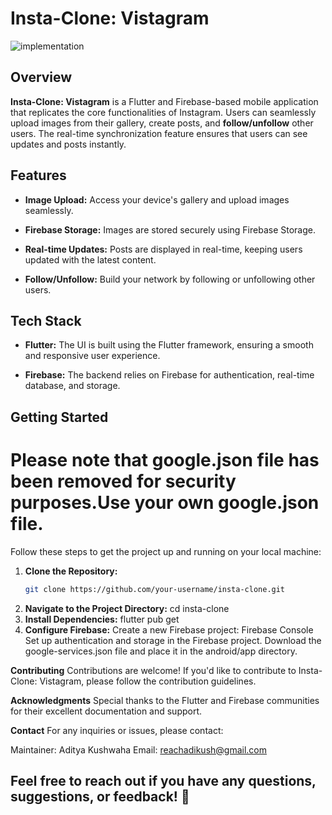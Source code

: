 # Insta-Clone: Vistagram
![implementation](https://github.com/masteradios/insta-clone/assets/110710412/b799bdde-b3fd-4556-84f2-3516cbb92c80)
## Overview

**Insta-Clone: Vistagram** is a Flutter and Firebase-based mobile application that replicates the core functionalities of Instagram. Users can seamlessly upload images from their gallery, create posts, and **follow/unfollow** other users. The real-time synchronization feature ensures that users can see updates and posts instantly.

## Features

- **Image Upload:** Access your device's gallery and upload images seamlessly.

- **Firebase Storage:** Images are stored securely using Firebase Storage.

- **Real-time Updates:** Posts are displayed in real-time, keeping users updated with the latest content.

- **Follow/Unfollow:** Build your network by following or unfollowing other users.

## Tech Stack

- **Flutter:** The UI is built using the Flutter framework, ensuring a smooth and responsive user experience.

- **Firebase:** The backend relies on Firebase for authentication, real-time database, and storage.

## Getting Started
# Please note that google.json file has been removed for security purposes.Use your own google.json file.
Follow these steps to get the project up and running on your local machine:

1. **Clone the Repository:**
   ```bash
   git clone https://github.com/your-username/insta-clone.git
2. **Navigate to the Project Directory:**
   cd insta-clone
3. **Install Dependencies:**
   flutter pub get
4. **Configure Firebase:**
  Create a new Firebase project: Firebase Console
  Set up authentication and storage in the Firebase project.
  Download the google-services.json file and place it in the android/app directory.

**Contributing**
Contributions are welcome! If you'd like to contribute to Insta-Clone: Vistagram, please follow the contribution guidelines.

**Acknowledgments**
Special thanks to the Flutter and Firebase communities for their excellent documentation and support.

**Contact**
For any inquiries or issues, please contact:

Maintainer: Aditya Kushwaha
Email: reachadikush@gmail.com
## Feel free to reach out if you have any questions, suggestions, or feedback! 🚀


